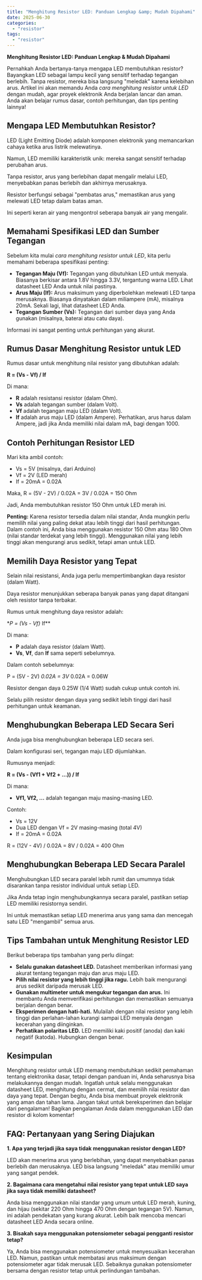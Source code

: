 ```yaml
---
title: "Menghitung Resistor LED: Panduan Lengkap &amp; Mudah Dipahami"
date: 2025-06-30
categories: 
  - "resistor"
tags: 
  - "resistor"
---
```


**Menghitung Resistor LED: Panduan Lengkap & Mudah Dipahami**

Pernahkah Anda bertanya-tanya mengapa LED membutuhkan resistor? Bayangkan LED sebagai lampu kecil yang sensitif terhadap tegangan berlebih. Tanpa resistor, mereka bisa langsung "meledak" karena kelebihan arus. Artikel ini akan memandu Anda _cara menghitung resistor untuk LED_ dengan mudah, agar proyek elektronik Anda berjalan lancar dan aman. Anda akan belajar rumus dasar, contoh perhitungan, dan tips penting lainnya!

## Mengapa LED Membutuhkan Resistor?

LED (Light Emitting Diode) adalah komponen elektronik yang memancarkan cahaya ketika arus listrik melewatinya.

Namun, LED memiliki karakteristik unik: mereka sangat sensitif terhadap perubahan arus.

Tanpa resistor, arus yang berlebihan dapat mengalir melalui LED, menyebabkan panas berlebih dan akhirnya merusaknya.

Resistor berfungsi sebagai "pembatas arus," memastikan arus yang melewati LED tetap dalam batas aman.

Ini seperti keran air yang mengontrol seberapa banyak air yang mengalir.

## Memahami Spesifikasi LED dan Sumber Tegangan

Sebelum kita mulai _cara menghitung resistor untuk LED_, kita perlu memahami beberapa spesifikasi penting:

- **Tegangan Maju (Vf):** Tegangan yang dibutuhkan LED untuk menyala. Biasanya berkisar antara 1.8V hingga 3.3V, tergantung warna LED. Lihat datasheet LED Anda untuk nilai pastinya.
- **Arus Maju (If):** Arus maksimum yang diperbolehkan melewati LED tanpa merusaknya. Biasanya dinyatakan dalam miliampere (mA), misalnya 20mA. Sekali lagi, lihat datasheet LED Anda.
- **Tegangan Sumber (Vs):** Tegangan dari sumber daya yang Anda gunakan (misalnya, baterai atau catu daya).

Informasi ini sangat penting untuk perhitungan yang akurat.

## Rumus Dasar Menghitung Resistor untuk LED

Rumus dasar untuk menghitung nilai resistor yang dibutuhkan adalah:

**R = (Vs - Vf) / If**

Di mana:

- **R** adalah resistansi resistor (dalam Ohm).
- **Vs** adalah tegangan sumber (dalam Volt).
- **Vf** adalah tegangan maju LED (dalam Volt).
- **If** adalah arus maju LED (dalam Ampere). Perhatikan, arus harus dalam Ampere, jadi jika Anda memiliki nilai dalam mA, bagi dengan 1000.

## Contoh Perhitungan Resistor LED

Mari kita ambil contoh:

- Vs = 5V (misalnya, dari Arduino)
- Vf = 2V (LED merah)
- If = 20mA = 0.02A

Maka, R = (5V - 2V) / 0.02A = 3V / 0.02A = 150 Ohm

Jadi, Anda membutuhkan resistor 150 Ohm untuk LED merah ini.

**Penting:** Karena resistor tersedia dalam nilai standar, Anda mungkin perlu memilih nilai yang paling dekat atau lebih tinggi dari hasil perhitungan. Dalam contoh ini, Anda bisa menggunakan resistor 150 Ohm atau 180 Ohm (nilai standar terdekat yang lebih tinggi). Menggunakan nilai yang lebih tinggi akan mengurangi arus sedikit, tetapi aman untuk LED.

## Memilih Daya Resistor yang Tepat

Selain nilai resistansi, Anda juga perlu mempertimbangkan daya resistor (dalam Watt).

Daya resistor menunjukkan seberapa banyak panas yang dapat ditangani oleh resistor tanpa terbakar.

Rumus untuk menghitung daya resistor adalah:

\*_P = (Vs - Vf)_ If\*\*

Di mana:

- **P** adalah daya resistor (dalam Watt).
- **Vs**, **Vf**, dan **If** sama seperti sebelumnya.

Dalam contoh sebelumnya:

P = (5V - 2V) _0.02A = 3V_ 0.02A = 0.06W

Resistor dengan daya 0.25W (1/4 Watt) sudah cukup untuk contoh ini.

Selalu pilih resistor dengan daya yang sedikit lebih tinggi dari hasil perhitungan untuk keamanan.

## Menghubungkan Beberapa LED Secara Seri

Anda juga bisa menghubungkan beberapa LED secara seri.

Dalam konfigurasi seri, tegangan maju LED dijumlahkan.

Rumusnya menjadi:

**R = (Vs - (Vf1 + Vf2 + ...)) / If**

Di mana:

- **Vf1, Vf2, ...** adalah tegangan maju masing-masing LED.

Contoh:

- Vs = 12V
- Dua LED dengan Vf = 2V masing-masing (total 4V)
- If = 20mA = 0.02A

R = (12V - 4V) / 0.02A = 8V / 0.02A = 400 Ohm

## Menghubungkan Beberapa LED Secara Paralel

Menghubungkan LED secara paralel lebih rumit dan umumnya tidak disarankan tanpa resistor individual untuk setiap LED.

Jika Anda tetap ingin menghubungkannya secara paralel, pastikan setiap LED memiliki resistornya sendiri.

Ini untuk memastikan setiap LED menerima arus yang sama dan mencegah satu LED "mengambil" semua arus.

## Tips Tambahan untuk Menghitung Resistor LED

Berikut beberapa tips tambahan yang perlu diingat:

- **Selalu gunakan datasheet LED.** Datasheet memberikan informasi yang akurat tentang tegangan maju dan arus maju LED.
- **Pilih nilai resistor yang lebih tinggi jika ragu.** Lebih baik mengurangi arus sedikit daripada merusak LED.
- **Gunakan multimeter untuk mengukur tegangan dan arus.** Ini membantu Anda memverifikasi perhitungan dan memastikan semuanya berjalan dengan benar.
- **Eksperimen dengan hati-hati.** Mulailah dengan nilai resistor yang lebih tinggi dan perlahan-lahan kurangi sampai LED menyala dengan kecerahan yang diinginkan.
- **Perhatikan polaritas LED.** LED memiliki kaki positif (anoda) dan kaki negatif (katoda). Hubungkan dengan benar.

## Kesimpulan

Menghitung resistor untuk LED memang membutuhkan sedikit pemahaman tentang elektronika dasar, tetapi dengan panduan ini, Anda seharusnya bisa melakukannya dengan mudah. Ingatlah untuk selalu menggunakan datasheet LED, menghitung dengan cermat, dan memilih nilai resistor dan daya yang tepat. Dengan begitu, Anda bisa membuat proyek elektronik yang aman dan tahan lama. Jangan takut untuk bereksperimen dan belajar dari pengalaman! Bagikan pengalaman Anda dalam menggunakan LED dan resistor di kolom komentar!

## FAQ: Pertanyaan yang Sering Diajukan

**1\. Apa yang terjadi jika saya tidak menggunakan resistor dengan LED?**

LED akan menerima arus yang berlebihan, yang dapat menyebabkan panas berlebih dan merusaknya. LED bisa langsung "meledak" atau memiliki umur yang sangat pendek.

**2\. Bagaimana cara mengetahui nilai resistor yang tepat untuk LED saya jika saya tidak memiliki datasheet?**

Anda bisa menggunakan nilai standar yang umum untuk LED merah, kuning, dan hijau (sekitar 220 Ohm hingga 470 Ohm dengan tegangan 5V). Namun, ini adalah pendekatan yang kurang akurat. Lebih baik mencoba mencari datasheet LED Anda secara online.

**3\. Bisakah saya menggunakan potensiometer sebagai pengganti resistor tetap?**

Ya, Anda bisa menggunakan potensiometer untuk menyesuaikan kecerahan LED. Namun, pastikan untuk membatasi arus maksimum dengan potensiometer agar tidak merusak LED. Sebaiknya gunakan potensiometer bersama dengan resistor tetap untuk perlindungan tambahan.
